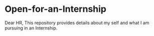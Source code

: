 # Open-for-an-Internship
Dear HR, This repository provides details about my self and what I am pursuing in an Internship.
